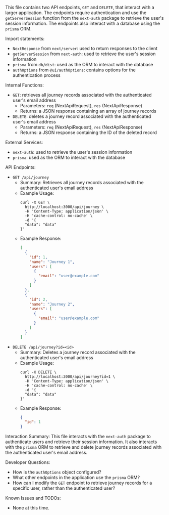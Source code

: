 This file contains two API endpoints, `GET` and `DELETE`, that interact with a larger application. The endpoints require authentication and use the `getServerSession` function from the `next-auth` package to retrieve the user's session information. The endpoints also interact with a database using the `prisma` ORM.

Import statements:
- `NextResponse` from `next/server`: used to return responses to the client
- `getServerSession` from `next-auth`: used to retrieve the user's session information
- `prisma` from `db/dist`: used as the ORM to interact with the database
- `authOptions` from `@ui/authOptions`: contains options for the authentication process

Internal Functions:
- `GET`: retrieves all journey records associated with the authenticated user's email address
  - Parameters: `req` (NextApiRequest), `res` (NextApiResponse)
  - Returns: a JSON response containing an array of journey records
- `DELETE`: deletes a journey record associated with the authenticated user's email address
  - Parameters: `req` (NextApiRequest), `res` (NextApiResponse)
  - Returns: a JSON response containing the ID of the deleted record

External Services:
- `next-auth`: used to retrieve the user's session information
- `prisma`: used as the ORM to interact with the database

API Endpoints:
- `GET /api/journey`
  - Summary: Retrieves all journey records associated with the authenticated user's email address
  - Example Usage:
    ```
    curl -X GET \
      http://localhost:3000/api/journey \
      -H 'Content-Type: application/json' \
      -H 'cache-control: no-cache' \
      -d '{
      "data": "data"
    }'
    ```
  - Example Response:
    ```json
    [
      {
        "id": 1,
        "name": "Journey 1",
        "users": [
          {
            "email": "user@example.com"
          }
        ]
      },
      {
        "id": 2,
        "name": "Journey 2",
        "users": [
          {
            "email": "user@example.com"
          }
        ]
      }
    ]
    ```
- `DELETE /api/journey?id=<id>`
  - Summary: Deletes a journey record associated with the authenticated user's email address
  - Example Usage:
    ```
    curl -X DELETE \
      http://localhost:3000/api/journey?id=1 \
      -H 'Content-Type: application/json' \
      -H 'cache-control: no-cache' \
      -d '{
      "data": "data"
    }'
    ```
  - Example Response:
    ```json
    {
      "id": 1
    }
    ```

Interaction Summary:
This file interacts with the `next-auth` package to authenticate users and retrieve their session information. It also interacts with the `prisma` ORM to retrieve and delete journey records associated with the authenticated user's email address.

Developer Questions:
- How is the `authOptions` object configured?
- What other endpoints in the application use the `prisma` ORM?
- How can I modify the `GET` endpoint to retrieve journey records for a specific user, rather than the authenticated user?

Known Issues and TODOs:
- None at this time.